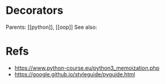 # Decorators

Parents: [[python]], [[oop]]
See also:




# Refs

* https://www.python-course.eu/python3_memoization.php
* https://google.github.io/styleguide/pyguide.html